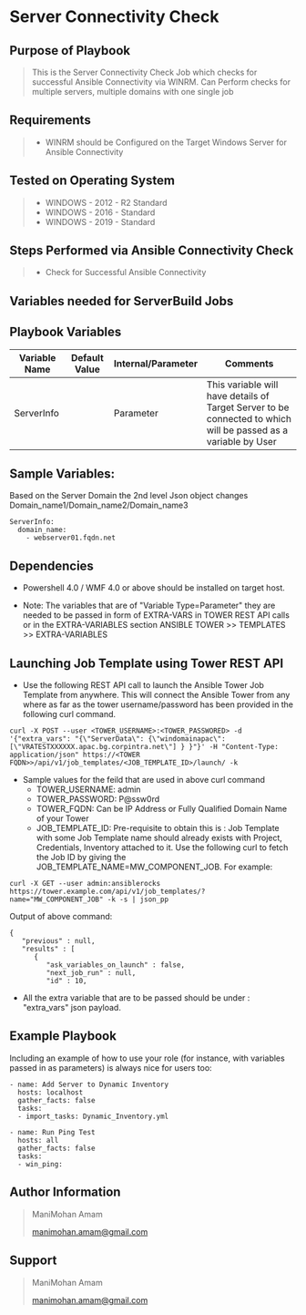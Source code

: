# Server Connectivity Check

## Purpose of Playbook
> This is the Server Connectivity Check Job which checks for successful Ansible Connectivity via WINRM.
> Can Perform checks for multiple servers, multiple domains with one single job

Requirements
------------
>- WINRM should be Configured on the Target Windows Server for Ansible Connectivity

Tested on Operating System
--------------------------
>- WINDOWS - 2012 - R2 Standard
>- WINDOWS - 2016 - Standard
>- WINDOWS - 2019 - Standard

## Steps Performed via Ansible Connectivity Check
>- Check for Successful Ansible Connectivity

## Variables needed for ServerBuild Jobs

Playbook Variables
------------------

| Variable Name | Default Value | Internal/Parameter | Comments |
|---------------|---------------|--------------------|----------------|
| ServerInfo |  | Parameter | This variable will have details of Target Server to be connected to which will be passed as a variable by User |

## Sample Variables:
Based on the Server Domain the 2nd level Json object changes Domain_name1/Domain_name2/Domain_name3
```
ServerInfo:
  domain_name:
    - webserver01.fqdn.net
```
    
Dependencies
------------
* Powershell 4.0 / WMF 4.0 or above should be installed on target host.

* Note: The variables that are of "Variable Type=Parameter" they are needed to be passed in form of EXTRA-VARS in TOWER REST API calls or in the EXTRA-VARIABLES section ANSIBLE TOWER >> TEMPLATES >> EXTRA-VARIABLES

Launching Job Template using Tower REST API
------------------------------------------
* Use the following REST API call to launch the Ansible Tower Job Template from anywhere. This will connect the Ansible Tower from any where as far as the tower username/password has been provided in the following curl command.
```
curl -X POST --user <TOWER_USERNAME>:<TOWER_PASSWORED> -d '{"extra_vars": "{\"ServerData\": {\"windomainapac\": [\"VRATESTXXXXXX.apac.bg.corpintra.net\"] } }"}' -H "Content-Type: application/json" https://<TOWER FQDN>>/api/v1/job_templates/<JOB_TEMPLATE_ID>/launch/ -k
```
* Sample values for the feild that are used in above curl command
    * TOWER_USERNAME: admin
    * TOWER_PASSWORD: P@ssw0rd
    * TOWER_FQDN: Can be IP Address or Fully Qualified Domain Name of your Tower
    * JOB_TEMPLATE_ID: Pre-requisite to obtain this is : Job Template with some Job Template name should already exists with Project, Credentials, Inventory attached to it. Use the following curl to fetch the Job ID by giving the JOB_TEMPLATE_NAME=MW_COMPONENT_JOB. For example:
```
curl -X GET --user admin:ansiblerocks https://tower.example.com/api/v1/job_templates/?name="MW_COMPONENT_JOB" -k -s | json_pp
```
Output of above command:
```
{
   "previous" : null,
   "results" : [
      {
         "ask_variables_on_launch" : false,
         "next_job_run" : null,
         "id" : 10,
```
* All the extra variable that are to be passed should be under : "extra_vars" json payload.


Example Playbook
----------------

Including an example of how to use your role (for instance, with variables passed in as parameters) is always nice for users too:

    - name: Add Server to Dynamic Inventory
      hosts: localhost
      gather_facts: false
      tasks:
      - import_tasks: Dynamic_Inventory.yml
    
    - name: Run Ping Test
      hosts: all
      gather_facts: false
      tasks:
      - win_ping:
    
Author Information
------------------

>ManiMohan Amam
> 
>manimohan.amam@gmail.com

Support
-------

>ManiMohan Amam
> 
>manimohan.amam@gmail.com
